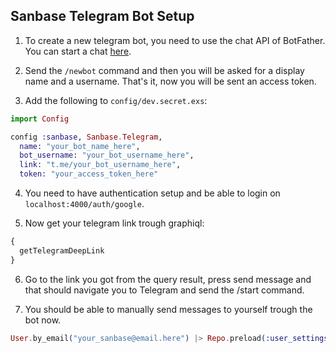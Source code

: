## Sanbase Telegram Bot Setup

1. To create a new telegram bot, you need to use the chat API of BotFather. You can start a chat [here](https://telegram.me/botfather).

2. Send the `/newbot` command and then you will be asked for a display name and a username. That's it, now you will be sent an access token.

3. Add the following to `config/dev.secret.exs`:

```elixir
import Config

config :sanbase, Sanbase.Telegram,
  name: "your_bot_name_here",
  bot_username: "your_bot_username_here",
  link: "t.me/your_bot_username_here",
  token: "your_access_token_here"
```

4. You need to have authentication setup and be able to login on `localhost:4000/auth/google`.

5. Now get your telegram link trough graphiql:
```graphql
{
  getTelegramDeepLink
}
```

6. Go to the link you got from the query result, press send message and that should navigate you to Telegram and send the /start command.

7. You should be able to manually send messages to yourself trough the bot now.
```elixir
User.by_email("your_sanbase@email.here") |> Repo.preload(:user_settings) |> Sanbase.Telegram.send_message("hello there")
```
